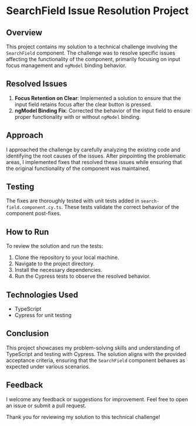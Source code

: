 # SearchField Issue Resolution Project

## Overview

This project contains my solution to a technical challenge involving the `SearchField` component. The challenge was to resolve specific issues affecting the functionality of the component, primarily focusing on input focus management and `ngModel` binding behavior.

## Resolved Issues

1. **Focus Retention on Clear**: Implemented a solution to ensure that the input field retains focus after the clear button is pressed.
2. **ngModel Binding Fix**: Corrected the behavior of the input field to ensure proper functionality with or without `ngModel` binding.

## Approach

I approached the challenge by carefully analyzing the existing code and identifying the root causes of the issues. After pinpointing the problematic areas, I implemented fixes that resolved these issues while ensuring that the original functionality of the component was maintained.

## Testing

The fixes are thoroughly tested with unit tests added in `search-field.component.cy.ts`. These tests validate the correct behavior of the component post-fixes.

## How to Run

To review the solution and run the tests:

1. Clone the repository to your local machine.
2. Navigate to the project directory.
3. Install the necessary dependencies.
4. Run the Cypress tests to observe the resolved behavior.

## Technologies Used

- TypeScript
- Cypress for unit testing

## Conclusion

This project showcases my problem-solving skills and understanding of TypeScript and testing with Cypress. The solution aligns with the provided acceptance criteria, ensuring that the `SearchField` component behaves as expected under various scenarios.

## Feedback

I welcome any feedback or suggestions for improvement. Feel free to open an issue or submit a pull request.

Thank you for reviewing my solution to this technical challenge!
